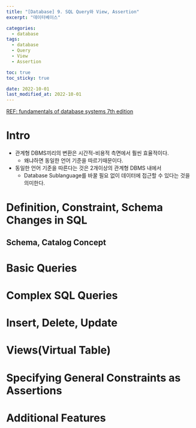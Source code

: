 ```yaml
---
title: "[Database] 9. SQL Query와 View, Assertion"
excerpt: "데이터베이스"

categories:
  - database
tags:
  - database
  - Query
  - View
  - Assertion

toc: true
toc_sticky: true

date: 2022-10-01
last_modified_at: 2022-10-01
---
```


[REF: fundamentals of database systems 7th edition](https://auhd.edu.ye/upfiles/elibrary/Azal2020-01-22-12-28-11-76901.pdf)

# Intro

- 관계형 DBMS끼리의 변환은 시간적-비용적 측면에서 훨씬 효율적이다.
	- 왜냐하면 동일한 언어 기준을 따르기때문이다.
- 동일한 언어 기준을 따른다는 것은 2개이상의 관계형 DBMS 내에서 
	- Database Sublanguage를 바꿀 필요 없이 데이터에 접근할 수 있다는 것을 의미한다.


# Definition, Constraint, Schema Changes in SQL

## Schema, Catalog Concept


# Basic Queries

# Complex SQL Queries

# Insert, Delete, Update

# Views(Virtual Table)

# Specifying General Constraints as Assertions

# Additional Features
